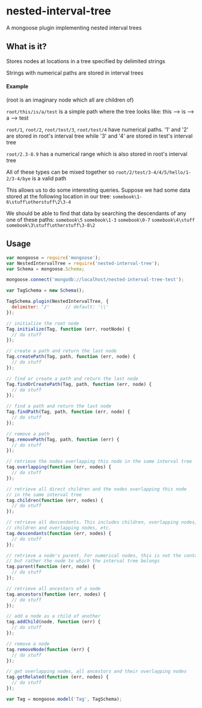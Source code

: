 # nested-interval-tree
A mongoose plugin implementing nested interval trees

## What is it?
Stores nodes at locations in a tree specified by delimited strings

Strings with numerical paths are stored in interval trees

#### Example
(root is an imaginary node which all are children of)

`root/this/is/a/test` is a simple path where the tree looks like: this --> is --> a --> test

`root/1`, `root/2`, `root/test/3`, `root/test/4` have numerical paths. '1' and '2' are stored in root's interval tree while '3' and '4' are stored in test's interval tree

`root/2.3-8.9` has a numerical range which is also stored in root's interval tree

All of these types can be mixed together so `root/2/test/3-4/4/5/hello/1-2/3-4/bye` is a valid path

This allows us to do some interesting queries. Suppose we had some data stored at the following location in our tree:
`somebook\1-6\stuff\otherstuff\2\3-4`

We should be able to find that data by searching the descendants of any one of these paths:
`somebook\5`
`somebook\1-3`
`somebook\0-7`
`somebook\4\stuff`
`somebook\3\stuff\otherstuff\3-8\2`

## Usage

```javascript
var mongoose = require('mongoose');
var NestedIntervalTree = require('nested-interval-tree');
var Schema = mongoose.Schema;

mongoose.connect('mongodb://localhost/nested-interval-tree-test');

var TagSchema = new Schema();

TagSchema.plugin(NestedIntervalTree, {
  delimiter: '/'      // default: '\\'
});

// initialize the root node
Tag.initialize(Tag, function (err, rootNode) {
  // do stuff
});

// create a path and return the last node
Tag.createPath(Tag, path, function (err, node) {
  // do stuff
});

// find or create a path and return the last node
Tag.findOrCreatePath(Tag, path, function (err, node) {
  // do stuff
});

// find a path and return the last node
Tag.findPath(Tag, path, function (err, node) {
  // do stuff
});

// remove a path
Tag.removePath(Tag, path, function (err) {
  // do stuff
});

// retrieve the nodes overlapping this node in the same interval tree
tag.overlapping(function (err, nodes) {
  // do stuff
});

// retrieve all direct children and the nodes overlapping this node
// in the same interval tree
tag.children(function (err, nodes) {
  // do stuff
});

// retrieve all descendents. This includes children, overlapping nodes, all their
// children and overlapping nodes, etc.
tag.descendants(function (err, nodes) {
  // do stuff
});

// retrieve a node's parent. For numerical nodes, this is not the containing interval
// but rather the node to which the interval tree belongs
tag.parent(function (err, node) {
  // do stuff
});

// retrieve all ancestors of a node
tag.ancestors(function (err, nodes) {
  // do stuff
});

// add a node as a child of another
tag.addChild(node, function (err) {
  // do stuff
});

// remove a node
tag.removeNode(function (err) {
  // do stuff
});

// get overlapping nodes, all ancestors and their overlapping nodes
tag.getRelated(function (err, nodes) {
  // do stuff
});

var Tag = mongoose.model('Tag', TagSchema);
```